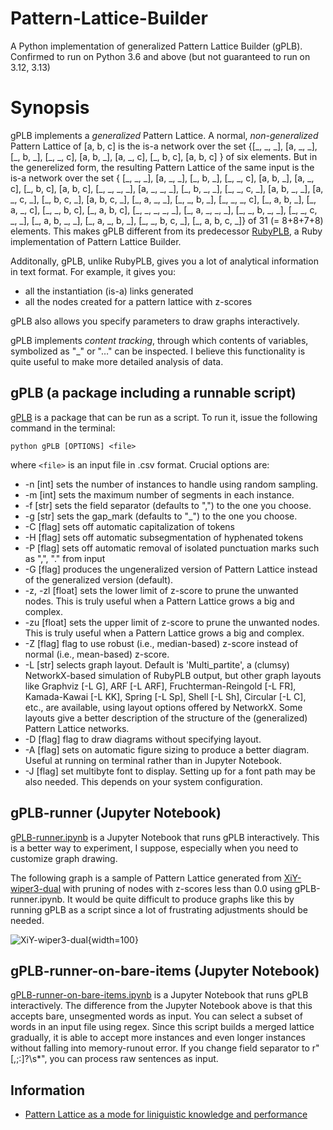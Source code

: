 # Pattern-Lattice-Builder
A Python implementation of generalized Pattern Lattice Builder (gPLB). Confirmed to run on Python 3.6 and above (but not guaranteed to run on 3.12, 3.13)

# Synopsis
gPLB implements a _generalized_ Pattern Lattice. A normal, _non-generalized_ Pattern Lattice of [a, b, c] is the is-a network over the set
{[\_, \_, \_],
[a, \_, \_], [\_, b, \_], [\_, \_, c],
[a, b, \_], [a, \_, c], [\_, b, c],
[a, b, c] } of six elements.
But in the generelized form, the resulting Pattern Lattice of the same input is the is-a network over the set
{ [\_, \_, \_],
[a, \_, \_], [\_, b, \_], [\_, \_, c],
[a, b, \_], [a, \_, c], [\_, b, c],
[a, b, c],
[\_, \_, \_, \_],
[a, \_, \_, \_], [\_, b, \_, \_], [\_, \_, c, \_],
[a, b, \_, \_], [a, \_, c, \_], [\_, b, c, \_],
[a, b, c, \_],
[\_, a, \_, \_], [\_, \_, b, \_], [\_, \_, \_, c],
[\_, a, b, \_], [\_, a, \_, c], [\_, \_, b, c],
[\_, a, b, c],
[\_, \_, \_, \_, \_],
[\_, a, \_, \_, \_], [\_, \_, b, \_, \_], [\_, \_, c, \_, \_],
[\_, a, b, \_, \_], [\_, a, \_, b, \_], [\_, \_, b, c, \_],
[\_, a, b, c, \_]} of 31 (= 8+8+7+8) elements.
This makes gPLB different from its predecessor [RubyPLB](https://github.com/yohasebe/rubyplb), a Ruby implementation of Pattern Lattice Builder.

Additonally, gPLB, unlike RubyPLB, gives you a lot of analytical information in text format. For example, it gives you:

- all the instantiation (is-a) links generated
- all the nodes created for a pattern lattice with z-scores

gPLB also allows you specify parameters to draw graphs interactively.

gPLB implements _content tracking_, through which contents of variables, symbolized as "_" or "…" can be inspected. I believe this functionality is quite useful to make more detailed analysis of data.


## gPLB (a package including a runnable script)
[gPLB](gPLB) is a package that can be run as a script. To run it, issue the following command in the terminal:

```python gPLB [OPTIONS] <file>```

where `<file>` is an input file in .csv format. Crucial options are:

- -n [int] sets the number of instances to handle using random sampling.
- -m [int] sets the maximum number of segments in each instance.
- -f [str] sets the field separator (defaults to ",") to the one you choose.
- -g [str] sets the gap_mark (defaults to "\_") to the one you choose.
- -C [flag] sets off automatic capitalization of tokens
- -H [flag] sets off automatic subsegmentation of hyphenated tokens
- -P [flag] sets off automatic removal of isolated punctuation marks such as ",", "." from input
- -G [flag] produces the ungeneralized version of Pattern Lattice instead of the generalized version (default).
- -z, -zl [float] sets the lower limit of z-score to prune the unwanted nodes. This is truly useful when a Pattern Lattice grows a big and complex.
- -zu [float] sets the upper limit of z-score to prune the unwanted nodes. This is truly useful when a Pattern Lattice grows a big and complex.
- -Z [flag] flag to use robust (i.e., median-based) z-score instead of normal (i.e., mean-based) z-score.
- -L [str] selects graph layout. Default is 'Multi_partite', a (clumsy) NetworkX-based simulation of RubyPLB output, but other graph layouts like Graphviz [-L G], ARF [-L ARF], Fruchterman-Reingold [-L FR], Kamada-Kawai [-L KK], Spring [-L Sp], Shell [-L Sh], Circular [-L C], etc., are available, using layout options offered by NetworkX. Some layouts give a better description of the structure of the (generalized) Pattern Lattice networks.
- -D [flag] flag to draw diagrams without specifying layout.
- -A [flag] sets on automatic figure sizing to produce a better diagram. Useful at running on terminal rather than in Jupyter Notebook.
- -J [flag] set multibyte font to display. Setting up for a font path may be also needed. This depends on your system configuration.

## gPLB-runner (Jupyter Notebook)

[gPLB-runner.ipynb](gPLB-runner.ipynb) is a Jupyter Notebook that runs gPLB interactively. This is a better way to experiment, I suppose, especially when you need to customize graph drawing.

The following graph is a sample of Pattern Lattice generated from [XiY-wiper3-dual](sources/plb-XiY-wiper3-dual.csv) with pruning of nodes with z-scores less than 0.0 using gPLB-runner.ipynb. It would be quite difficult to produce graphs like this by running gPLB as a script since a lot of frustrating adjustments should be needed.

![XiY-wiper3-dual](graphs/pl-XiY-wiper3-dual.png){width=100}

## gPLB-runner-on-bare-items (Jupyter Notebook)

[gPLB-runner-on-bare-items.ipynb](gPLB-runner-on-bare-items.ipynb) is a Jupyter Notebook that runs gPLB interactively. The difference from the Jupyter Notebook above is that this accepts bare, unsegmented words as input. You can select a subset of words in an input file using regex. Since this script builds a merged lattice gradually, it is able to accept more instances and even longer instances without falling into memory-runout error. If you change field separator to r"[,;:]?\s*", you can process raw sentences as input.

## Information

- [Pattern Lattice as a mode for liniguistic knowledge and performance](https://aclanthology.org/Y09-1030.pdf)
